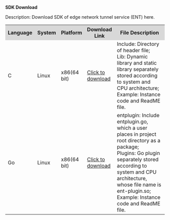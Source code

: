 **SDK Download**

Description: Download SDK of edge network tunnel service (ENT) here.

<table>
  <tr bgcolor="#D8D8D8">
    <th width="8%">Language</th>
    <th>System</th>
    <th width="14%">Platform</th>
    <th width="12%">Download Link</th>
    <th>File Description</th>
  </tr>
  <tr>
    <td>C</td>
    <td>Linux</td>
    <td>x86(64 bit)</td>
    <td><a href="https://ent-sdk.s3.cn-north-1.jdcloud-oss.com/C-SDK/ENT.tar.xz">Click to download</a></td>
    <td>Include: Directory of header file;<br>
		Lib: Dynamic library and static library separately stored according to system and CPU architecture;<br>
		Example: Instance code and ReadME file.
	</td>
  </tr>
  <tr>
    <td>Go</td>
    <td>Linux</td>
    <td>x86(64 bit)</td>
    <td><a href="https://ent-sdk.s3.cn-north-1.jdcloud-oss.com/Go-SDK/ENT-Go.tar.xz">Click to download</a></td>
    <td>entplugin: Include entplugin.go, which a user places in project root directory as a package;<br>
		Plugins: Go plugin separately stored according to system and CPU architecture, whose file name is ent-plugin.so;<br>
		Example: Instance code and ReadME file.
	</td>
  </tr>
</table>

